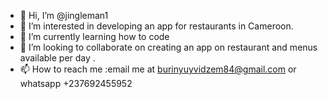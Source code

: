 - 👋 Hi, I’m @jingleman1
- 👀 I’m interested in developing an app for restaurants in Cameroon.
- 🌱 I’m currently learning how to code 
- 💞️ I’m looking to collaborate on creating an app on restaurant and menus available per day .
- 📫 How to reach me :email me at burinyuyvidzem84@gmail.com or whatsapp +237692455952

<!---
jingleman1/jingleman1 is a ✨ special ✨ repository because its `README.md` (this file) appears on your GitHub profile.
You can click the Preview link to take a look at your changes.
--->
